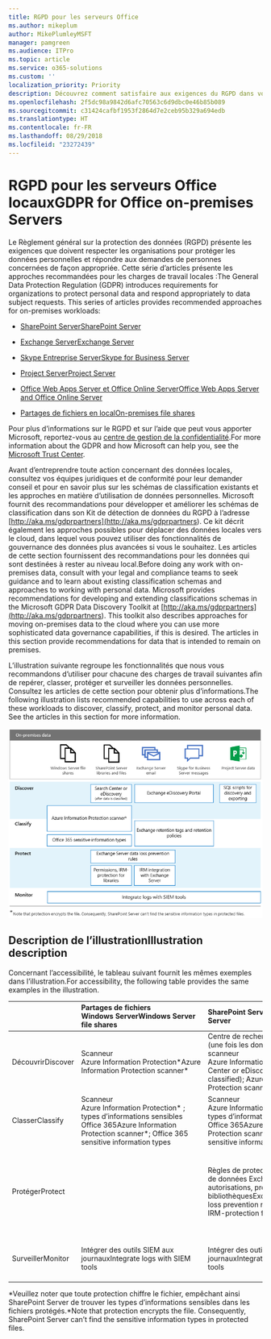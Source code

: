 ```yaml
---
title: RGPD pour les serveurs Office
ms.author: mikeplum
author: MikePlumleyMSFT
manager: pamgreen
ms.audience: ITPro
ms.topic: article
ms.service: o365-solutions
ms.custom: ''
localization_priority: Priority
description: Découvrez comment satisfaire aux exigences du RGPD dans vos serveurs Office locaux.
ms.openlocfilehash: 2f5dc98a9842d6afc70563c6d9dbc0e46b85b089
ms.sourcegitcommit: c31424cafbf1953f2864d7e2ceb95b329a694edb
ms.translationtype: HT
ms.contentlocale: fr-FR
ms.lasthandoff: 08/29/2018
ms.locfileid: "23272439"
---
```

# <a name="gdpr-for-office-on-premises-servers"></a><span data-ttu-id="7fa26-103">RGPD pour les serveurs Office locaux</span><span class="sxs-lookup"><span data-stu-id="7fa26-103">GDPR for Office on-premises Servers</span></span>

<span data-ttu-id="7fa26-p101">Le Règlement général sur la protection des données (RGPD) présente les exigences que doivent respecter les organisations pour protéger les données personnelles et répondre aux demandes de personnes concernées de façon appropriée. Cette série d’articles présente les approches recommandées pour les charges de travail locales :</span><span class="sxs-lookup"><span data-stu-id="7fa26-p101">The General Data Protection Regulation (GDPR) introduces requirements for organizations to protect personal data and respond appropriately to data subject requests. This series of articles provides recommended approaches for on-premises workloads:</span></span>

-   [<span data-ttu-id="7fa26-106">SharePoint Server</span><span class="sxs-lookup"><span data-stu-id="7fa26-106">SharePoint Server</span></span>](gdpr-for-sharepoint-server.md)

-   [<span data-ttu-id="7fa26-107">Exchange Server</span><span class="sxs-lookup"><span data-stu-id="7fa26-107">Exchange Server</span></span>](gdpr-for-exchange-server.md)

-   [<span data-ttu-id="7fa26-108">Skype Entreprise Server</span><span class="sxs-lookup"><span data-stu-id="7fa26-108">Skype for Business Server</span></span>](gdpr-for-skype-for-business-server.md)

-   [<span data-ttu-id="7fa26-109">Project Server</span><span class="sxs-lookup"><span data-stu-id="7fa26-109">Project Server</span></span>](gdpr-for-project-server.md)

-   [<span data-ttu-id="7fa26-110">Office Web Apps Server et Office Online Server</span><span class="sxs-lookup"><span data-stu-id="7fa26-110">Office Web Apps Server and Office Online Server</span></span>](gdpr-for-office-online-server.md)

-   [<span data-ttu-id="7fa26-111">Partages de fichiers en local</span><span class="sxs-lookup"><span data-stu-id="7fa26-111">On-premises file shares</span></span>](gdpr-for-on-premises-file-shares.md)

<span data-ttu-id="7fa26-112">Pour plus d’informations sur le RGPD et sur l’aide que peut vous apporter Microsoft, reportez-vous au [centre de gestion de la confidentialité](https://www.microsoft.com/fr-FR/TrustCenter/Privacy/gdpr/default.aspx).</span><span class="sxs-lookup"><span data-stu-id="7fa26-112">For more information about the GDPR and how Microsoft can help you, see the [Microsoft Trust Center](https://www.microsoft.com/fr-FR/TrustCenter/Privacy/gdpr/default.aspx).</span></span>

<span data-ttu-id="7fa26-p102">Avant d’entreprendre toute action concernant des données locales, consultez vos équipes juridiques et de conformité pour leur demander conseil et pour en savoir plus sur les schémas de classification existants et les approches en matière d’utilisation de données personnelles. Microsoft fournit des recommandations pour développer et améliorer les schémas de classification dans son Kit de détection de données du RGPD à l’adresse [http://aka.ms/gdprpartners](<http://aka.ms/gdprpartners>). Ce kit décrit également les approches possibles pour déplacer des données locales vers le cloud, dans lequel vous pouvez utiliser des fonctionnalités de gouvernance des données plus avancées si vous le souhaitez. Les articles de cette section fournissent des recommandations pour les données qui sont destinées à rester au niveau local.</span><span class="sxs-lookup"><span data-stu-id="7fa26-p102">Before doing any work with on-premises data, consult with your legal and compliance teams to seek guidance and to learn about existing classification schemas and approaches to working with personal data. Microsoft provides recommendations for developing and extending classifications schemas in the Microsoft GDPR Data Discovery Toolkit at [http://aka.ms/gdprpartners](<http://aka.ms/gdprpartners>). This toolkit also describes approaches for moving on-premises data to the cloud where you can use more sophisticated data governance capabilities, if this is desired. The articles in this section provide recommendations for data that is intended to remain on premises.</span></span>

<span data-ttu-id="7fa26-p103">L’illustration suivante regroupe les fonctionnalités que nous vous recommandons d’utiliser pour chacune des charges de travail suivantes afin de repérer, classer, protéger et surveiller les données personnelles. Consultez les articles de cette section pour obtenir plus d’informations.</span><span class="sxs-lookup"><span data-stu-id="7fa26-p103">The following illustration lists recommended capabilities to use across each of these workloads to discover, classify, protect, and monitor personal data. See the articles in this section for more information.</span></span>

![](media/gdpr-for-office-servers-image1.png)

## <a name="illustration-description"></a><span data-ttu-id="7fa26-119">Description de l’illustration</span><span class="sxs-lookup"><span data-stu-id="7fa26-119">Illustration description</span></span>

<span data-ttu-id="7fa26-120">Concernant l’accessibilité, le tableau suivant fournit les mêmes exemples dans l’illustration.</span><span class="sxs-lookup"><span data-stu-id="7fa26-120">For accessibility, the following table provides the same examples in the illustration.</span></span>

|             |<span data-ttu-id="7fa26-121">Partages de fichiers Windows Server</span><span class="sxs-lookup"><span data-stu-id="7fa26-121">Windows Server file shares</span></span>|<span data-ttu-id="7fa26-122">SharePoint Server</span><span class="sxs-lookup"><span data-stu-id="7fa26-122">SharePoint Server</span></span>|<span data-ttu-id="7fa26-123">Exchange Server</span><span class="sxs-lookup"><span data-stu-id="7fa26-123">Exchange Server</span></span>|<span data-ttu-id="7fa26-124">Skype Entreprise</span><span class="sxs-lookup"><span data-stu-id="7fa26-124">Skype for Business</span></span>|<span data-ttu-id="7fa26-125">Project Server</span><span class="sxs-lookup"><span data-stu-id="7fa26-125">Project Server</span></span>|
|:------------|:-------------------------|:----------------|:--------------|:-----------------|:-------------|
|<span data-ttu-id="7fa26-126">Découvrir</span><span class="sxs-lookup"><span data-stu-id="7fa26-126">Discover</span></span>|<span data-ttu-id="7fa26-127">Scanneur Azure Information Protection\*</span><span class="sxs-lookup"><span data-stu-id="7fa26-127">Azure Information Protection scanner\*</span></span>|<span data-ttu-id="7fa26-128">Centre de recherche ou eDiscovery (une fois les données classées) ; scanneur Azure Information Protection\*</span><span class="sxs-lookup"><span data-stu-id="7fa26-128">Search Center or eDiscovery (after data is classified); Azure Information Protection scanner\*</span></span>|<span data-ttu-id="7fa26-129">Portail eDiscovery Exchange</span><span class="sxs-lookup"><span data-stu-id="7fa26-129">Exchange eDiscovery Portal</span></span>|<span data-ttu-id="7fa26-130">Portail eDiscovery Exchange</span><span class="sxs-lookup"><span data-stu-id="7fa26-130">Exchange eDiscovery portal</span></span>|<span data-ttu-id="7fa26-131">Scripts SQL de découverte et d’exportation</span><span class="sxs-lookup"><span data-stu-id="7fa26-131">SQL scripts for discovery and exporting</span></span>|
|<span data-ttu-id="7fa26-132">Classer</span><span class="sxs-lookup"><span data-stu-id="7fa26-132">Classify</span></span>|<span data-ttu-id="7fa26-133">Scanneur Azure Information Protection\* ; types d’informations sensibles Office 365</span><span class="sxs-lookup"><span data-stu-id="7fa26-133">Azure Information Protection scanner\*; Office 365 sensitive information types</span></span>|<span data-ttu-id="7fa26-134">Scanneur Azure Information Protection\* ; types d’informations sensibles Office 365</span><span class="sxs-lookup"><span data-stu-id="7fa26-134">Azure Information Protection scanner\*; Office 365 sensitive information types</span></span>|<span data-ttu-id="7fa26-135">Balises et stratégies de rétention Exchange</span><span class="sxs-lookup"><span data-stu-id="7fa26-135">Exchange retention tags and retention policies</span></span>|<span data-ttu-id="7fa26-136">Balises et stratégies de rétention Exchange</span><span class="sxs-lookup"><span data-stu-id="7fa26-136">Exchange retention tags and retention policies</span></span>||
|<span data-ttu-id="7fa26-137">Protéger</span><span class="sxs-lookup"><span data-stu-id="7fa26-137">Protect</span></span>||<span data-ttu-id="7fa26-138">Règles de protection contre la perte de données Exchange Server ; autorisations, protection IRM pour bibliothèques</span><span class="sxs-lookup"><span data-stu-id="7fa26-138">Exchange Server data loss prevention rules; Permissions, IRM-protection for libraries</span></span>|<span data-ttu-id="7fa26-139">Règles de protection contre la perte de données Exchange Server ; intégration IRM avec Exchange Server</span><span class="sxs-lookup"><span data-stu-id="7fa26-139">Exchange Server data loss prevention rules; IRM integration with Exchange Server</span></span>|||
|<span data-ttu-id="7fa26-140">Surveiller</span><span class="sxs-lookup"><span data-stu-id="7fa26-140">Monitor</span></span>|<span data-ttu-id="7fa26-141">Intégrer des outils SIEM aux journaux</span><span class="sxs-lookup"><span data-stu-id="7fa26-141">Integrate logs with SIEM tools</span></span>|<span data-ttu-id="7fa26-142">Intégrer des outils SIEM aux journaux</span><span class="sxs-lookup"><span data-stu-id="7fa26-142">Integrate logs with SIEM tools</span></span>|<span data-ttu-id="7fa26-143">Intégrer des outils SIEM aux journaux</span><span class="sxs-lookup"><span data-stu-id="7fa26-143">Integrate logs with SIEM tools</span></span>|<span data-ttu-id="7fa26-144">Intégrer des outils SIEM aux journaux</span><span class="sxs-lookup"><span data-stu-id="7fa26-144">Integrate logs with SIEM tools</span></span>|<span data-ttu-id="7fa26-145">Intégrer des outils SIEM aux journaux</span><span class="sxs-lookup"><span data-stu-id="7fa26-145">Integrate logs with SIEM tools</span></span>|

<span data-ttu-id="7fa26-p104">\*Veuillez noter que toute protection chiffre le fichier, empêchant ainsi SharePoint Server de trouver les types d’informations sensibles dans les fichiers protégés.</span><span class="sxs-lookup"><span data-stu-id="7fa26-p104">\*Note that protection encrypts the file. Consequently, SharePoint Server can’t find the sensitive information types in protected files.</span></span>
